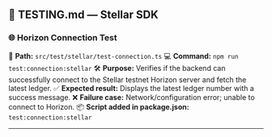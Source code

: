 
## 🧪 TESTING.md — Stellar SDK

### 🌐 Horizon Connection Test

📍 **Path:** `src/test/stellar/test-connection.ts`
💻 **Command:** `npm run test:connection:stellar`
🛠️ **Purpose:** Verifies if the backend can successfully connect to the Stellar testnet Horizon server and fetch the latest ledger.
✅ **Expected result:** Displays the latest ledger number with a success message.
❌ **Failure case:** Network/configuration error; unable to connect to Horizon.
📦 **Script added in package.json:** `test:connection:stellar`

---

